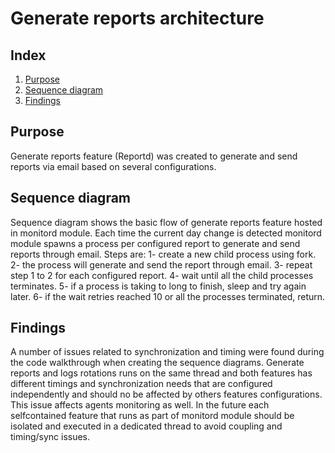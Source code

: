 <!--- 
Copyright (C) 2015-2021, Wazuh Inc.
Created by Wazuh, Inc. <info@wazuh.com>.
This program is free software; you can redistribute it and/or modify it under the terms of GPLv2
-->
# Generate reports architecture
## Index
1. [Purpose](#purpose)
2. [Sequence diagram](#sequence-diagram)
3. [Findings](#findings)

## Purpose
Generate reports feature (Reportd) was created to generate and send reports via email based on several configurations.

## Sequence diagram
Sequence diagram shows the basic flow of generate reports feature hosted in monitord module. Each time the current day change is detected monitord module spawns a process per configured report to generate and send reports through email. Steps are:
1- create a new child process using fork.
2- the process will generate and send the report through email.
3- repeat step 1 to 2 for each configured report.
4- wait until all the child processes terminates.
5- if a process is taking to long to finish, sleep and try again later.
6- if the wait retries reached 10 or all the processes terminated, return.

## Findings
A number of issues related to synchronization and timing were found during the code walkthrough when creating the sequence diagrams.
Generate reports and logs rotations runs on the same thread and both features has different timings and synchronization needs that are configured independently and should no be affected by others features configurations. This issue affects agents monitoring as well.
In the future each selfcontained feature that runs as part of monitord module should be isolated and executed in a dedicated thread to avoid coupling and timing/sync issues.
